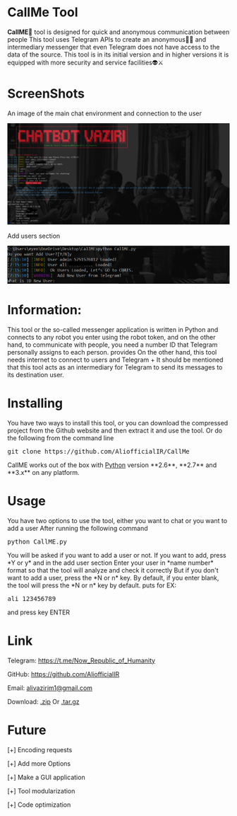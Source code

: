 # CallMe Tool
<p><b>CallME🦂</b> tool is designed for quick and anonymous communication between people
This tool uses Telegram APIs to create an anonymous👨‍💻 and intermediary messenger that even Telegram does not have access to the data of the source.
This tool is in its initial version and in higher versions it is equipped with more security and service facilities👽⚔</p>
<h1>ScreenShots</h1>
<p>An image of the main chat environment and connection to the user</p>
<img src="https://raw.githubusercontent.com/AliofficialIR/CallMe/refs/heads/main/images/main.png">
<p>Add users section</p>
<img src="https://raw.githubusercontent.com/AliofficialIR/CallMe/refs/heads/main/images/add_user.png">
<h1>Information:</h1>
<p>This tool or the so-called messenger application is written in Python and connects to any robot you enter using the robot token, and on the other hand, to communicate with people, you need a number ID that Telegram personally assigns to each person. provides
On the other hand, this tool needs internet to connect to users and Telegram
+ It should be mentioned that this tool acts as an intermediary for Telegram to send its messages to its destination user.</p>

<h1>Installing</h1>
<p>You have two ways to install this tool, or you can download the compressed project from the Github website and then extract it and use the tool.
Or do the following from the command line</p>
<pre>
git clone https://github.com/AliofficialIR/CallMe
</pre>
CallME works out of the box with <a href="https://www.python.org/download/">Python</a> version **2.6**, **2.7** and **3.x** on any platform.

<h1>Usage</h1>
<p>You have two options to use the tool, either you want to chat or you want to add a user
After running the following command
<pre>
python CallME.py
</pre>
You will be asked if you want to add a user or not. If you want to add, press *Y or y* and in the add user section
Enter your user in *name number* format so that the tool will analyze and check it correctly
But if you don't want to add a user, press the *N or n* key. By default, if you enter blank, the tool will press the *N or n* key by default. puts
for EX:
<pre>
ali 123456789
</pre>
and press key ENTER

</p>
<h1>Link</h1>
<p>Telegram: <a href="https://t.me/Now_Republic_of_Humanity">https://t.me/Now_Republic_of_Humanity</a></p>
<p>GitHub: <a href="https://github.com/AliofficialIR">https://github.com/AliofficialIR</a></p>
<p>Email: <a href="alivazirim1@gmail.com" trget="_blank">alivazirim1@gmail.com</a></p>
<p>Download: <a href="https://github.com/AliofficialIR/CallMe/archive/refs/heads/main.zip">.zip</a> Or <a href="https://github.com/AliofficialIR/CallMe/tarball/master">.tar.gz</a></p>

<h1>Future</h1>
<p>[+] Encoding requests</p>
<p>[+] Add more Options</p>
<p>[+] Make a GUI application</p>
<p>[+] Tool modularization</p>
<p>[+] Code optimization</p>
